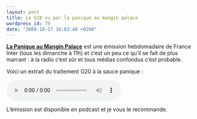 ```yaml
---
layout: post
title: Le G20 vu par la panique au mangin palace
wordpress_id: 79
date: "2009-10-17 16:03:48 +0200"
---
```


[**La Panique au Mangin Palace**][1] est une émission hebdomadaire de France
Inter (tous les dimanche à 11h) et c’est un peu ce qu’il se fait de plus
marrant : à la radio c’est sûr et tous médias confondus c’est probable.

Voici un extrait du traitement G20 à la sauce panique :

<audio controls>
  <source src="/assets/audio/panique-au-mangin-palace-g20.mp3" type="audio/mpeg">
  Your browser does not support the audio element.
</audio>

L’émission est disponible en podcast et je vous le recommande.

[1]: https://fr.wikipedia.org/wiki/Panique_au_Mangin_Palace
